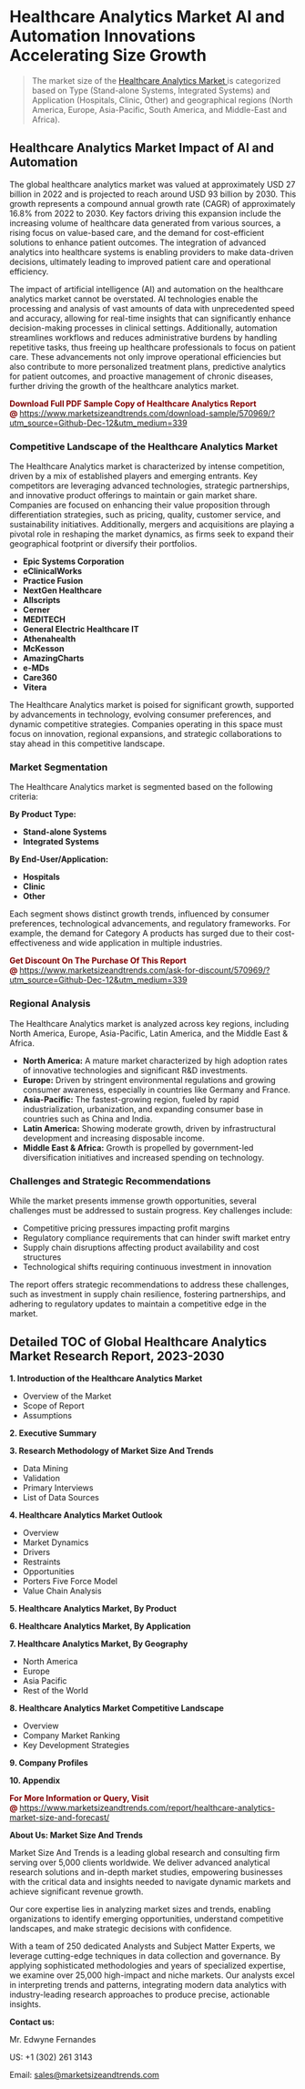 <H1>Healthcare Analytics Market AI and Automation Innovations Accelerating Size Growth</H1><blockquote><p>The market size of the <a href="https://www.marketsizeandtrends.com/download-sample/570969/?utm_source=Github-Dec-12&amp;utm_medium=339" target="_blank">Healthcare Analytics Market </a>is categorized based on Type (Stand-alone Systems, Integrated Systems) and Application (Hospitals, Clinic, Other) and geographical regions (North America, Europe, Asia-Pacific, South America, and Middle-East and Africa).</p></blockquote><p><h2>Healthcare Analytics Market Impact of AI and Automation</h2><p>The global healthcare analytics market was valued at approximately USD 27 billion in 2022 and is projected to reach around USD 93 billion by 2030. This growth represents a compound annual growth rate (CAGR) of approximately 16.8% from 2022 to 2030. Key factors driving this expansion include the increasing volume of healthcare data generated from various sources, a rising focus on value-based care, and the demand for cost-efficient solutions to enhance patient outcomes. The integration of advanced analytics into healthcare systems is enabling providers to make data-driven decisions, ultimately leading to improved patient care and operational efficiency.</p><p>The impact of artificial intelligence (AI) and automation on the healthcare analytics market cannot be overstated. AI technologies enable the processing and analysis of vast amounts of data with unprecedented speed and accuracy, allowing for real-time insights that can significantly enhance decision-making processes in clinical settings. Additionally, automation streamlines workflows and reduces administrative burdens by handling repetitive tasks, thus freeing up healthcare professionals to focus on patient care. These advancements not only improve operational efficiencies but also contribute to more personalized treatment plans, predictive analytics for patient outcomes, and proactive management of chronic diseases, further driving the growth of the healthcare analytics market.</p></p><p><strong><span style="color: #800000;">Download Full PDF Sample Copy of Healthcare Analytics Report @</span>&nbsp;</strong><a href="https://www.marketsizeandtrends.com/download-sample/570969/?utm_source=Github-Dec-12&amp;utm_medium=339">https://www.marketsizeandtrends.com/download-sample/570969/?utm_source=Github-Dec-12&amp;utm_medium=339</a></p><h3>Competitive Landscape of the Healthcare Analytics Market</h3><p>The Healthcare Analytics market is characterized by intense competition, driven by a mix of established players and emerging entrants. Key competitors are leveraging advanced technologies, strategic partnerships, and innovative product offerings to maintain or gain market share. Companies are focused on enhancing their value proposition through differentiation strategies, such as pricing, quality, customer service, and sustainability initiatives. Additionally, mergers and acquisitions are playing a pivotal role in reshaping the market dynamics, as firms seek to expand their geographical footprint or diversify their portfolios.</p><p><strong><p><ul><li>Epic Systems Corporation </li><li> eClinicalWorks </li><li> Practice Fusion </li><li> NextGen Healthcare </li><li> Allscripts </li><li> Cerner </li><li> MEDITECH </li><li> General Electric Healthcare IT </li><li> Athenahealth </li><li> McKesson </li><li> AmazingCharts </li><li> e-MDs </li><li> Care360 </li><li> Vitera</p></li></ul></p></strong></p><p>The Healthcare Analytics market is poised for significant growth, supported by advancements in technology, evolving consumer preferences, and dynamic competitive strategies. Companies operating in this space must focus on innovation, regional expansions, and strategic collaborations to stay ahead in this competitive landscape.</p><h3>Market Segmentation</h3><p>The Healthcare Analytics market is segmented based on the following criteria:</p><p><strong>By Product Type:</strong></p><p><strong><p><ul><li>Stand-alone Systems </li><li> Integrated Systems</p></li></ul></p></strong></p><p><strong>By End-User/Application:</strong></p><p><strong><p><ul><li>Hospitals </li><li> Clinic </li><li> Other</p></li></ul></p></strong></p><p>Each segment shows distinct growth trends, influenced by consumer preferences, technological advancements, and regulatory frameworks. For example, the demand for Category A products has surged due to their cost-effectiveness and wide application in multiple industries.</p><p><strong><span style="color: #800000;">Get Discount On The Purchase Of This Report @&nbsp;</span></strong><a href="https://www.marketsizeandtrends.com/ask-for-discount/570969/?utm_source=Github-Dec-12&amp;utm_medium=339">https://www.marketsizeandtrends.com/ask-for-discount/570969/?utm_source=Github-Dec-12&amp;utm_medium=339</a></p><h3>Regional Analysis</h3><p>The Healthcare Analytics market is analyzed across key regions, including North America, Europe, Asia-Pacific, Latin America, and the Middle East &amp; Africa.</p><ul><li><strong>North America:</strong> A mature market characterized by high adoption rates of innovative technologies and significant R&amp;D investments.</li><li><strong>Europe:</strong> Driven by stringent environmental regulations and growing consumer awareness, especially in countries like Germany and France.</li><li><strong>Asia-Pacific:</strong> The fastest-growing region, fueled by rapid industrialization, urbanization, and expanding consumer base in countries such as China and India.</li><li><strong>Latin America:</strong> Showing moderate growth, driven by infrastructural development and increasing disposable income.</li><li><strong>Middle East &amp; Africa:</strong> Growth is propelled by government-led diversification initiatives and increased spending on technology.</li></ul><h3>Challenges and Strategic Recommendations</h3><p>While the market presents immense growth opportunities, several challenges must be addressed to sustain progress. Key challenges include:</p><ul><li>Competitive pricing pressures impacting profit margins</li><li>Regulatory compliance requirements that can hinder swift market entry</li><li>Supply chain disruptions affecting product availability and cost structures</li><li>Technological shifts requiring continuous investment in innovation</li></ul><p>The report offers strategic recommendations to address these challenges, such as investment in supply chain resilience, fostering partnerships, and adhering to regulatory updates to maintain a competitive edge in the market.</p><h2>Detailed TOC of Global Healthcare Analytics Market Research Report, 2023-2030</h2><p><strong>1. Introduction of the Healthcare Analytics Market</strong></p><ul><li>Overview of the Market</li><li>Scope of Report</li><li>Assumptions&nbsp;</li></ul><p><strong>2. Executive Summary</strong></p><p><strong>3. Research Methodology of <strong>Market Size And Trends</strong></strong></p><ul><li>Data Mining</li><li>Validation</li><li>Primary Interviews</li><li>List of Data Sources&nbsp;</li></ul><p><strong>4. Healthcare Analytics Market Outlook</strong></p><ul><li>Overview</li><li>Market Dynamics</li><li>Drivers</li><li>Restraints</li><li>Opportunities</li><li>Porters Five Force Model</li><li>Value Chain Analysis&nbsp;</li></ul><p><strong>5. Healthcare Analytics Market, By Product</strong></p><p><strong>6. Healthcare Analytics Market, By Application</strong></p><p><strong>7. Healthcare Analytics Market, By Geography</strong></p><ul><li>North America</li><li>Europe</li><li>Asia Pacific</li><li>Rest of the World&nbsp;</li></ul><p><strong>8. Healthcare Analytics Market Competitive Landscape</strong></p><ul><li>Overview</li><li>Company Market Ranking</li><li>Key Development Strategies&nbsp;</li></ul><p><strong>9. Company Profiles</strong></p><p><strong>10. Appendix</strong></p><p><strong><span style="color: #800000;">For More Information or Query, Visit @&nbsp;</span></strong><a href="https://www.marketsizeandtrends.com/report/healthcare-analytics-market-size-and-forecast/">https://www.marketsizeandtrends.com/report/healthcare-analytics-market-size-and-forecast/</a></p><p></p><p><strong>About Us:&nbsp;Market Size And Trends</strong></p><p>Market Size And Trends&nbsp;is a leading global research and consulting firm serving over 5,000 clients worldwide. We deliver advanced analytical research solutions and in-depth market studies, empowering businesses with the critical data and insights needed to navigate dynamic markets and achieve significant revenue growth.</p><p>Our core expertise lies in analyzing market sizes and trends, enabling organizations to identify emerging opportunities, understand competitive landscapes, and make strategic decisions with confidence.</p><p>With a team of 250 dedicated Analysts and Subject Matter Experts, we leverage cutting-edge techniques in data collection and governance. By applying sophisticated methodologies and years of specialized expertise, we examine over 25,000 high-impact and niche markets. Our analysts excel in interpreting trends and patterns, integrating modern data analytics with industry-leading research approaches to produce precise, actionable insights.</p><p><strong>Contact us:</strong></p><p>Mr. Edwyne Fernandes</p><p>US: +1 (302) 261 3143</p><p>Email: <a href="mailto:sales@marketsizeandtrends.com">sales@marketsizeandtrends.com</a>&nbsp;</p>
